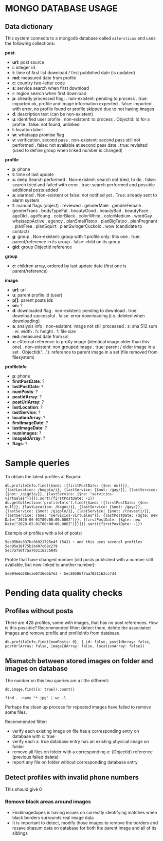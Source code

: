 # MONGO DATABASE USAGE

## Data dictionary
This system connects to a mongodb database called `mileroticos` and uses the following collections:

**post**:
  - **url**: post source
  - **i**: integer id
  - **t**: time of first list download / first published date (is updated)
  - **md**: measured date from profile
  - **c**: country two-letter code
  - **s**: service search when first download
  - **r**: region search when first download
  - **p**: already processed flag:
     . non-existent: pending to process
     . true: imported ok, profile and image information expected
     . false: imported with error, no profile found or profile skipped due to not having images
  - **d**: description text (can be non-existent)
  - **u**: identified user profile
     . non-existent: to process
     . ObjectId: id for a profile
     . false: not found, unlinked
  - **l**: location label
  - **w**: whatsapp promise flag
  - **v**: verification, second pass
     . non-existent: second pass still not performed
     . false: not available at second pass date
     . true: revisited (used to define group when linked number is changed)

**profile**
  - **p**: phone
  - **t**: time of last update
  - **s**: deep Search performed
    . Non-existent: search not tried, to do
    . false: search tried and failed with error
    . true: search performed and possible additional posts added
  - **a**: alarmed
    . Non-existent or false: not notified yet
    . True: already sent to alarm system
  - **f**: manual flags (object)
    . reviewed
    . genderMale
    . genderFemale
    . genderTrans
    . bodyTypeFat
    . beautyGood
    . beautyBad
    . beautyFace
    . ageOld
    . ageYoung
    . colorBlack
    . colorWhite
    . colorMedium
    . wordGay
    . whatsappActive
    . agency
    . planSmallTatoo
    . planBigTatoo
    . planPregnant
    . planFree
    . planSquirt
    . planSwingerCuckold
    . wow (candidate to contact)
  - **g**: group
    . Non-existent: group with 1 profile only: this one
    . true: parent/reference in its group
    . false: child on its group
  - **gid**: group ObjectId reference

**group**
  - **c**: children array, ordered by last update date (first one is parent/reference)

**image**
  - **url**: url
  - **u**: parent profile id (user)
  - **p[]**: parent posts ids
  - **on:** ?
  - **d**: downloaded flag
    . non-existent: pending to download
    . true: download successful
    . false: error downloading (i.e. deleted when downloading)
  - **a**: analysis info
    . non-existent: image not still processed
    . s: sha 512 sum
    . w: width
    . h: height
    . f: file size
  - **md**: measured date from url
  - **x**: eXternal reference to proXy image (identical image older than this one)
    . non-existent: non grouped image
    . true: parent / older image in a set
    . ObjectId("..."): reference to parent image in a set (file removed from filesystem)

**profileInfo**
  - **p**: phone
  - **firstPostDate**: ?
  - **lastPostDate**: ?
  - **numPosts**: ?
  - **postIdArray**: ?
  - **postUrlArray**: ?
  - **lastLocation**: ?
  - **lastService**: ?
  - **locationArray**: ?
  - **firstImageDate**: ?
  - **lastImageDate**: ?
  - **numImages**: ?
  - **imageIdArray**: ?
  - **flags**: ?

# Sample queries

To obtain the latest profiles at Bogotá:
```
db.profileInfo.find({$and: [{firstPostDate: {$ne: null}}, {lastLocation: /bogota/i}, {lastService: {$not: /gay/}}, {lastService: {$not: /gigolo/}}, {lastService: {$ne: "servicios-virtuales"}}]}).sort({firstPostDate: -1})
db.getCollection('profileInfo').find({$and: [{firstPostDate: {$ne: null}}, {lastLocation: /bogot/i}, {lastService: {$not: /gay/}}, {lastService: {$not: /gigolo/}}, {lastService: {$not: /travesti/}}, {lastService: {$ne: "servicios-virtuales"}}, {lastPostDate: {$gte: new Date("2020-06-01T00:00:00.000Z")}}, {firstPostDate: {$gte: new Date("2020-05-01T00:00:00.000Z")}}]}).sort({firstPostDate: -1})
```

Example of profiles with a lot of posts:

    5ec95b8c837bc06021725e4f (541) : and this uses several profiles
    5ec95e38f75b2b407c68c279
    5ec7a750f7aa7031162c5845

Profile that have changed number (old posts published with a number still available, but now linked to another number):

    5ee94e6d286cae0736e6b7e3 - 5ec80586f7aa7031162cc7d4

# Pending data quality checks

## Profiles without posts

There are 428 profiles, some with images, that has no post references. How is this possible?
Recommended filter: detect them, delete the associated images and remove profile and profileInfo from database.


```
db.profileInfo.find({numPosts: 0}, {_id: false, postIdArray: false, postUrlArray: false, imageIdArray: false, locationArray: false})
```

## Mismatch between stored images on folder and images on database


The number on this two queries are a little different:

```
db.image.find({x: true}).count()
```

```
find . -name "*.jpg" | wc -l
```

Perhaps the clean up process for repeated images have failed to remove some files.

Recommended filter:
- verify each existing image on file has a corresponding entry on database with x: true
- verify each x: true database entry has an existing physical image on folder
- remove all files on folder with a corresponding x: {ObjectId} reference (previous failed delete)
- report any file on folder without corresponding database entry

## Detect profiles with invalid phone numbers

This should give 0

### Remove black areas around images

- Findimagedupes is having issues on correctly identifying matches when black borders surrounds real
  image data
- It is important to detect, modify those images to remove the borders and resave shasum
  data on database for both the parent image and all of its siblings

